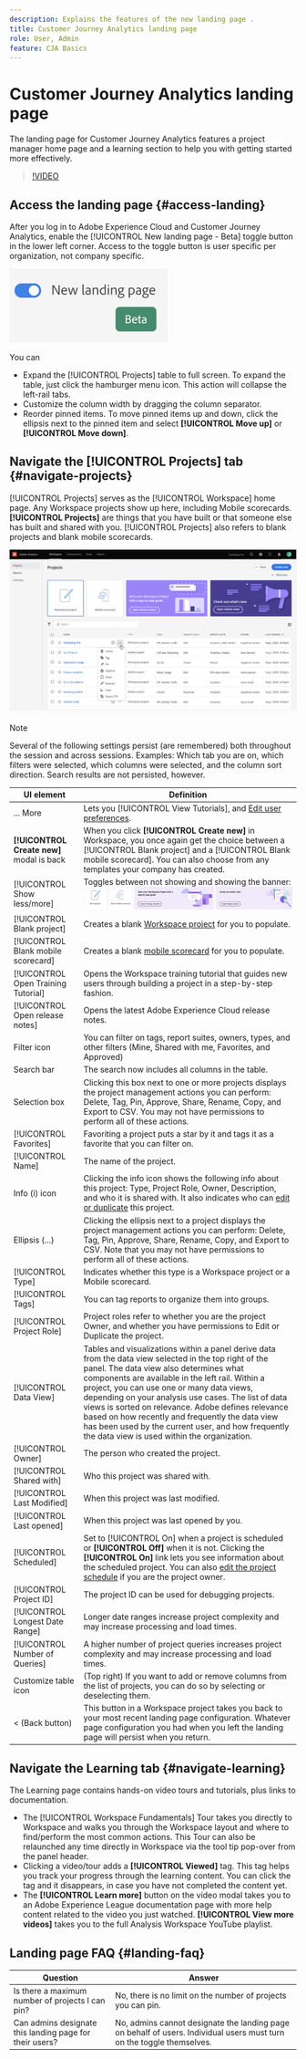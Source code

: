 ```yaml
---
description: Explains the features of the new landing page .
title: Customer Journey Analytics landing page
role: User, Admin
feature: CJA Basics
---
```

# Customer Journey Analytics landing page

The landing page for Customer Journey Analytics features a project manager home page and a learning section to help you with getting started more effectively.

>[!VIDEO](https://video.tv.adobe.com/v/334278/?quality=12)

## Access the landing page {#access-landing}

After you log in to Adobe Experience Cloud and Customer Journey Analytics, enable the [!UICONTROL New landing page - Beta] toggle button in the lower left corner. Access to the toggle button is user specific per organization, not company specific.

![Landing](assets/landing.png)

You can

* Expand the [!UICONTROL Projects] table to full screen. To expand the table, just click the hamburger menu icon. This action will collapse the left-rail tabs.
* Customize the column width by dragging the column separator. 
* Reorder pinned items. To move pinned items up and down, click the ellipsis next to the pinned item and select **[!UICONTROL Move up]** or **[!UICONTROL Move down]**. 

## Navigate the [!UICONTROL Projects] tab {#navigate-projects}

[!UICONTROL Projects] serves as the [!UICONTROL Workspace] home page. Any Workspace projects show up here, including Mobile scorecards. **[!UICONTROL Projects]** are things that you have built or that someone else has built and shared with you. [!UICONTROL Projects] also refers to blank projects and blank mobile scorecards.

![Landing all](assets/landing-all.png)

>[!NOTE]
>
>Several of the following settings persist (are remembered) both throughout the session and across sessions. Examples: Which tab you are on, which filters were selected, which columns were selected, and the column sort direction. Search results are not persisted, however.

| UI element | Definition |
| --- | --- |
| ... More | Lets you [!UICONTROL View Tutorials], and [Edit user preferences](/help/analyze/analysis-workspace/user-preferences.md). |
| **[!UICONTROL Create new]** modal is back | When you click **[!UICONTROL Create new]** in Workspace, you once again get the choice between a [!UICONTROL Blank project] and a [!UICONTROL Blank mobile scorecard]. You can also choose from any templates your company has created. | 
| [!UICONTROL Show less/more] | Toggles between not showing and showing the banner: ![Top banner](assets/top-banner.png) |
| [!UICONTROL Blank project] | Creates a blank [Workspace project](https://experienceleague.adobe.com/docs/analytics/analyze/analysis-workspace/home.html?lang=en) for you to populate. |
| [!UICONTROL Blank mobile scorecard] | Creates a blank [mobile scorecard](https://experienceleague.adobe.com/docs/analytics/analyze/mobapp/curator.html?lang=en) for you to populate. |
| [!UICONTROL Open Training Tutorial] | Opens the Workspace training tutorial that guides new users through building a project in a step-by-step fashion.|
| [!UICONTROL Open release notes] | Opens the latest Adobe Experience Cloud release notes. |
| Filter icon | You can filter on tags, report suites, owners, types, and other filters (Mine, Shared with me, Favorites, and Approved)  |
| Search bar | The search now includes all columns in the table. |
| Selection box | Clicking this box next to one or more projects displays the project management actions you can perform: Delete, Tag, Pin, Approve, Share, Rename, Copy, and Export to CSV. You may not have permissions to perform all of these actions. |
| [!UICONTROL Favorites] | Favoriting a project puts a star by it and tags it as a favorite that you can filter on.  |
| [!UICONTROL Name] | The name of the project. |
| Info (i) icon | Clicking the info icon shows the following info about this project: Type, Project Role, Owner, Description, and who it is shared with. It also indicates who can [edit or duplicate](https://experienceleague.adobe.com/docs/analytics-platform/analysis-workspace/curate-share/share-projects.html) this project. |
| Ellipsis (...) | Clicking the ellipsis next to a project displays the project management actions you can perform: Delete, Tag, Pin, Approve, Share, Rename, Copy, and Export to CSV. Note that you may not have permissions to perform all of these actions. |
| [!UICONTROL Type] | Indicates whether this type is a Workspace project or a Mobile scorecard. |
| [!UICONTROL Tags] | You can tag reports to organize them into groups. |
| [!UICONTROL Project Role] | Project roles refer to whether you are the project Owner, and whether you have permissions to Edit or Duplicate the project.  |
| [!UICONTROL Data View] | Tables and visualizations within a panel derive data from the data view selected in the top right of the panel. The data view also determines what components are available in the left rail. Within a project, you can use one or many data views, depending on your analysis use cases. The list of data views is sorted on relevance. Adobe defines relevance based on how recently and frequently the data view has been used by the current user, and how frequently the data view is used within the organization. |
| [!UICONTROL Owner] | The person who created the project. |
| [!UICONTROL Shared with] | Who this project was shared with. |
| [!UICONTROL Last Modified] | When this project was last modified. |
| [!UICONTROL Last opened] | When this project was last opened by you. |
| [!UICONTROL Scheduled] | Set to [!UICONTROL On] when a project is scheduled or **[!UICONTROL Off]** when it is not. Clicking the **[!UICONTROL On]** link lets you see information about the scheduled project. You can also [edit the project schedule](/help/analyze/analysis-workspace/curate-share/t-schedule-report.md) if you are the project owner. |
| [!UICONTROL Project ID] | The project ID can be used for debugging projects. |
| [!UICONTROL Longest Date Range] | Longer date ranges increase project complexity and may increase processing and load times. |
| [!UICONTROL Number of Queries] | A higher number of project queries increases project complexity and may increase processing and load times. |
| Customize table icon | (Top right) If you want to add or remove columns from the list of projects, you can do so by selecting or deselecting them. |
| < (Back button) | This button in a Workspace project takes you back to your most recent landing page configuration. Whatever page configuration you had when you left the landing page will persist when you return. |

## Navigate the Learning tab {#navigate-learning}

The Learning page contains hands-on video tours and tutorials, plus links to documentation.

* The [!UICONTROL Workspace Fundamentals] Tour takes you directly to Workspace and walks you through the Workspace layout and where to find/perform the most common actions. This Tour can also be relaunched any time directly in Workspace via the tool tip pop-over from the panel header.
* Clicking a video/tour adds a **[!UICONTROL Viewed]** tag. This tag helps you track your progress through the learning content. You can click the tag and it disappears, in case you have not completed the content yet.
* The **[!UICONTROL Learn more]** button on the video modal takes you to an Adobe Experience League documentation page with more help content related to the video you just watched.  **[!UICONTROL View more videos]** takes you to the full Analysis Workspace YouTube playlist.

## Landing page FAQ {#landing-faq}

| Question | Answer |
| --- | --- |
| Is there a maximum number of projects I can pin? | No, there is no limit on the number of projects you can pin. |
| Can admins designate this landing page for their users? | No, admins cannot designate the landing page on behalf of users. Individual users must turn on the toggle themselves. |